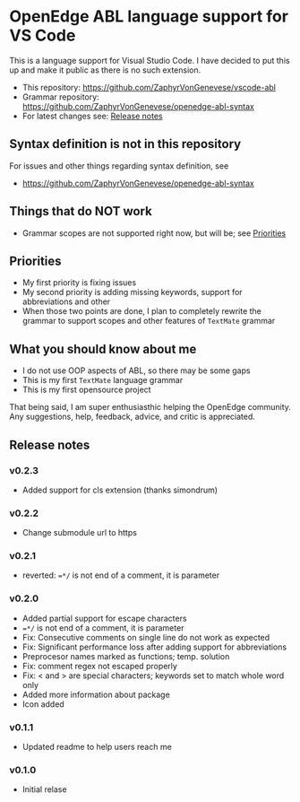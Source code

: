 # OpenEdge ABL language support for VS Code
This is a language support for Visual Studio Code. I have decided to put this up and make it public as there is no such extension.
- This repository: https://github.com/ZaphyrVonGenevese/vscode-abl
- Grammar repository: https://github.com/ZaphyrVonGenevese/openedge-abl-syntax
- For latest changes see: [Release notes](#release-notes)

## Syntax definition is not in this repository
For issues and other things regarding syntax definition, see
 - https://github.com/ZaphyrVonGenevese/openedge-abl-syntax

## Things that do NOT work
- Grammar scopes are not supported right now, but will be; see [Priorities](#priorities)

## Priorities
- My first priority is fixing issues
- My second priority is adding missing keywords, support for abbreviations and other
- When those two points are done, I plan to completely rewrite the grammar to support scopes and other features of `TextMate` grammar

## What you should know about me
- I do not use OOP aspects of ABL, so there may be some gaps
- This is my first `TextMate` language grammar
- This is my first opensource project

That being said, I am super enthusiasthic helping the OpenEdge community. Any suggestions, help, feedback, advice, and critic is appreciated.

## Release notes

### v0.2.3
- Added support for cls extension (thanks simondrum)

### v0.2.2
- Change submodule url to https

### v0.2.1
- reverted: `=*/` is not end of a comment, it is parameter

### v0.2.0
- Added partial support for escape characters
- `=*/` is not end of a comment, it is parameter
- Fix: Consecutive comments on single line do not work as expected
- Fix: Significant performance loss after adding support for abbreviations
- Preprocesor names marked as functions; temp. solution
- Fix: comment regex not escaped properly
- Fix: < and > are special characters; keywords set to match whole word only
- Added more information about package
- Icon added

### v0.1.1
- Updated readme to help users reach me

### v0.1.0
- Initial relase
